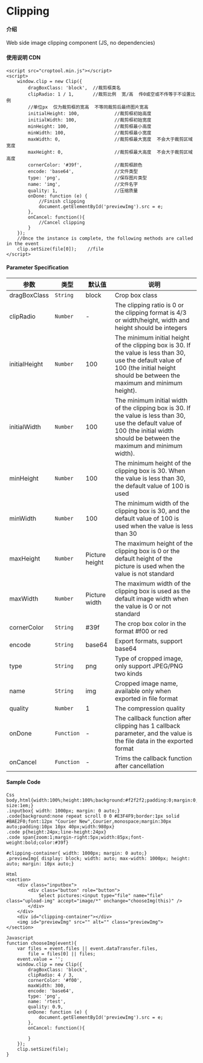# Clipping

#### 介绍
Web side image clipping component (JS, no dependencies)

#### 使用说明 CDN

```
<script src="croptool.min.js"></script>
<script>
    window.clip = new Clip({
        dragBoxClass: 'block',  //裁剪框类名 
        clipRadio: 1 / 1,       //裁剪比例  宽/高  传0或空或不传等于不设置比例
        //单位px  仅为裁剪框的宽高  不等同裁剪后最终图片宽高
        initialHeight: 100,				//裁剪框初始高度
        initialWidth: 100,				//裁剪框初始宽度
        minHeight: 100,					//裁剪框最小高度
        minWidth: 100,					//裁剪框最小宽度
        maxWidth: 0,					//裁剪框最大宽度  不会大于裁剪区域宽度
        maxHeight: 0,					//裁剪框最大高度  不会大于裁剪区域高度
        cornerColor: '#39f',			//裁剪框颜色
        encode: 'base64',				//文件类型
        type: 'png',					//保存图片类型
        name: 'img',					//文件名字
        quality: 1,					    //压缩质量
        onDone: function (e) {
            //Finish clipping
            document.getElementById('previewImg').src = e;
        },
        onCancel: function(){
            //Cancel clipping
        }
    });
    //Once the instance is complete, the following methods are called in the event
    clip.setSize(file[0]);    //file
</script>
```


#### Parameter Specification 

| 参数 | 类型 | 默认值 | 说明 |
| --- | --- | --- | --- |
| dragBoxClass | <code>String</code> | block | Crop box class |
| clipRadio | <code>Number</code> | - | The clipping ratio is 0 or the clipping format is 4/3 or width/height, width and height should be integers |
| initialHeight | <code>Number</code> | 100 | The minimum initial height of the clipping box is 30. If the value is less than 30, use the default value of 100 (the initial height should be between the maximum and minimum height). |
| initialWidth | <code>Number</code> | 100 | The minimum initial width of the clipping box is 30. If the value is less than 30, use the default value of 100 (the initial width should be between the maximum and minimum width). |
| minHeight | <code>Number</code> | 100 | The minimum height of the clipping box is 30. When the value is less than 30, the default value of 100 is used |
| minWidth | <code>Number</code> | 100 | The minimum width of the clipping box is 30, and the default value of 100 is used when the value is less than 30 |
| maxHeight | <code>Number</code> | Picture height | The maximum height of the clipping box is 0 or the default height of the picture is used when the value is not standard |
| maxWidth | <code>Number</code> | Picture width | The maximum width of the clipping box is used as the default image width when the value is 0 or not standard |
| cornerColor | <code>String</code> | #39f | The crop box color in the format #f00 or red |
| encode | <code>String</code> | base64 | Export formats, support base64 | blob | file |
| type | <code>String</code> | png | Type of cropped image, only support JPEG/PNG two kinds |
| name | <code>String</code> | img | Cropped image name, available only when exported in file format |
| quality | <code>Number</code> | 1 | The compression quality |
| onDone | <code>Function</code> | - | The callback function after clipping has 1 callback parameter, and the value is the file data in the exported format |
| onCancel | <code>Function</code> | - | Trims the callback function after cancellation |

#### Sample Code

```
Css
body,html{width:100%;height:100%;background:#f2f2f2;padding:0;margin:0;font-size:1em;}
.inputbox{ width: 1000px; margin: 0 auto;}
.code{background:none repeat scroll 0 0 #E3F4F9;border:1px solid #BAE2F0;font:12px "Courier New",Courier,monospace;margin:30px auto;padding:10px 10px 40px;width:980px}
.code p{height:24px;line-height:24px}
.code span{zoom:1;margin-right:5px;width:85px;font-weight:bold;color:#39f}

#clipping-container{ width: 1000px; margin: 0 auto;}
.previewImg{ display: block; width: auto; max-width: 1000px; height: auto; margin: 10px auto;}
```

```
Html
<section>
    <div class="inputbox">
        <div class="button" role="button">
			Select pictures:<input type="file" name="file" class="upload-img" accept="image/*" onchange="chooseImg(this)" />
		</div>
    </div>
    <div id="clipping-container"></div>
    <img id="previewImg" src="" alt="" class="previewImg">
</section>
```

```
Javascript
function chooseImg(event){
    var files = event.files || event.dataTransfer.files,
        file = files[0] || files;
    event.value = '';
    window.clip = new Clip({
        dragBoxClass: 'block',
        clipRadio: 4 / 3,
        cornerColor: '#f00',
        maxWidth: 300,
        encode: 'base64',
        type: 'png',
        name: 'rtest',
        quality: 0.9,
        onDone: function (e) {
            document.getElementById('previewImg').src = e;
        },
        onCancel: function(){

        }
    });
    clip.setSize(file);
}
```
